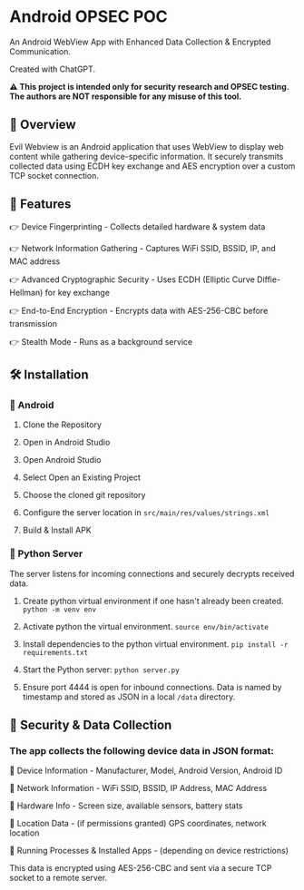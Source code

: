# Android OPSEC POC
An Android WebView App with Enhanced Data Collection & Encrypted Communication.

Created with ChatGPT.

**⚠️ This project is intended only for security research and OPSEC testing. The authors are NOT responsible for any misuse of this tool.**

## 📌 Overview

Evil Webview is an Android application that uses WebView to display web content while gathering device-specific information. It securely transmits collected data using ECDH key exchange and AES encryption over a custom TCP socket connection.

## 🚀 Features

👉 Device Fingerprinting - Collects detailed hardware & system data

👉 Network Information Gathering - Captures WiFi SSID, BSSID, IP, and MAC address

👉 Advanced Cryptographic Security - Uses ECDH (Elliptic Curve Diffie-Hellman) for key exchange

👉 End-to-End Encryption - Encrypts data with AES-256-CBC before transmission

👉 Stealth Mode - Runs as a background service

## 🛠️ Installation

### 📱 Android

1. Clone the Repository

2. Open in Android Studio

3. Open Android Studio

4. Select Open an Existing Project

5. Choose the cloned git repository

6. Configure the server location in ```src/main/res/values/strings.xml``` 

7. Build & Install APK

### 🐍 Python Server

The server listens for incoming connections and securely decrypts received data.

1. Create python virtual environment if one hasn't already been created. ```python -m venv env```
2. Activate python the virtual environment. ```source env/bin/activate```
3. Install dependencies to the python virtual environment. ```pip install -r requirements.txt```
4. Start the Python server: ```python server.py```

5. Ensure port 4444 is open for inbound connections. Data is named by timestamp and stored as JSON in a local ```/data``` directory.

## 🔐 Security & Data Collection

### The app collects the following device data in JSON format:

🔹 Device Information - Manufacturer, Model, Android Version, Android ID

🔹 Network Information - WiFi SSID, BSSID, IP Address, MAC Address

🔹 Hardware Info - Screen size, available sensors, battery stats

🔹 Location Data - (if permissions granted) GPS coordinates, network location

🔹 Running Processes & Installed Apps - (depending on device restrictions)

This data is encrypted using AES-256-CBC and sent via a secure TCP socket to a remote server.
